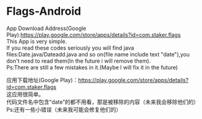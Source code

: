# Flags-Android
App Download Address(Google Play):https://play.google.com/store/apps/details?id=com.staker.flags  
This App is very simple.  
If you read these codes seriously you will find java files:Date.java/Dateadd.java and so on(file name include  text "date"),you don't need to read them(In the future i will remove them).  
Ps:There are still a few mistakes in it.(Maybe I will fix it in the future)  

应用下载地址(Google Play)：https://play.google.com/store/apps/details?id=com.staker.flags  
这应用很简单。  
代码文件名中包含“date”的都不用看，那是被移除的内容（未来我会移除他们的）  
Ps:还有一些小错误（未来我可能会修复他们的）  
